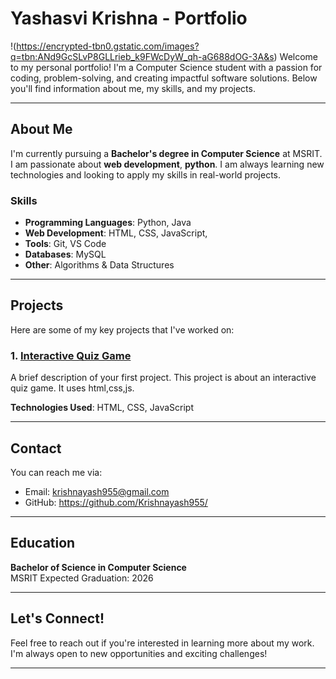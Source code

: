 # Yashasvi Krishna - Portfolio
!(https://encrypted-tbn0.gstatic.com/images?q=tbn:ANd9GcSLvP8GLLrieb_k9FWcDyW_qh-aG688dOG-3A&s)
Welcome to my personal portfolio! I'm a Computer Science student with a passion for coding, problem-solving, and creating impactful software solutions. Below you'll find information about me, my skills, and my projects.

---

## About Me

I'm currently pursuing a **Bachelor's degree in Computer Science** at MSRIT. I am passionate about **web development**, **python**. I am always learning new technologies and looking to apply my skills in real-world projects.

### Skills

- **Programming Languages**: Python, Java
- **Web Development**: HTML, CSS, JavaScript,
- **Tools**: Git, VS Code
- **Databases**: MySQL
- **Other**: Algorithms & Data Structures

---

## Projects

Here are some of my key projects that I've worked on:

### 1. [Interactive Quiz Game](https://github.com/Krishnayash955/project)
A brief description of your first project. This project is about an interactive quiz game. It uses html,css,js.

**Technologies Used**: HTML, CSS, JavaScript

---

## Contact

You can reach me via:

- Email: krishnayash955@gmail.com
- GitHub: https://github.com/Krishnayash955/

---

## Education

**Bachelor of Science in Computer Science**  
MSRIT
Expected Graduation: 2026

---

## Let's Connect!

Feel free to reach out if you're interested in learning more about my work. I'm always open to new opportunities and exciting challenges!

---
